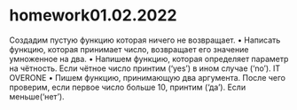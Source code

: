 # homework01.02.2022
Создадим пустую функцию которая ничего не возвращает. • Написать функцию, которая принимает число, возвращает его значение умноженное на два. • Напишем функцию, которая определяет параметр на чётность. Если чётное число принтим (‘yes’) в ином случае (‘no’). IT OVERONE • Пишем функцию, принимающую два аргумента. После чего проверим, если первое число больше 10, принтим (‘да’). Если меньше(‘нет’).
